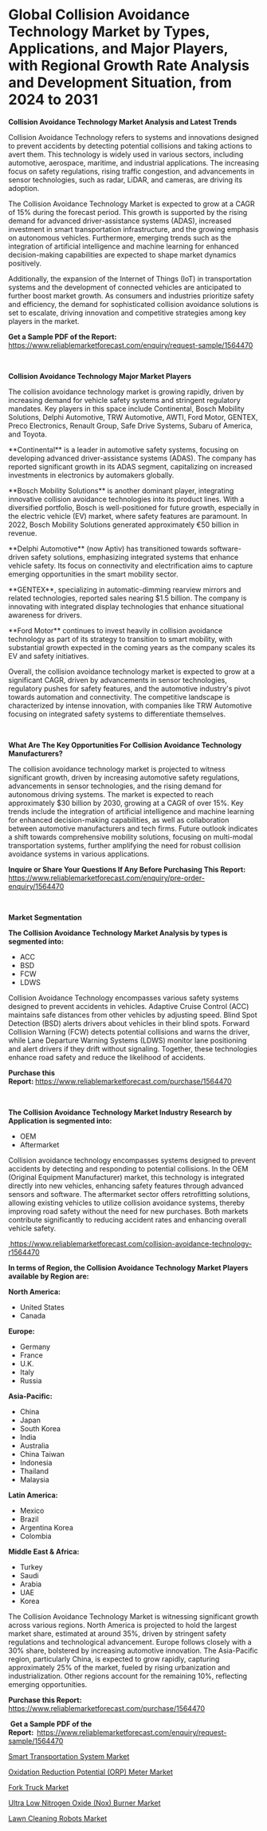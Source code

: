 <p><h1>Global Collision Avoidance Technology Market by Types, Applications, and Major Players, with Regional Growth Rate Analysis and Development Situation, from 2024 to 2031</h1></p><p><strong>Collision Avoidance Technology Market Analysis and Latest Trends</strong></p>
<p><p>Collision Avoidance Technology refers to systems and innovations designed to prevent accidents by detecting potential collisions and taking actions to avert them. This technology is widely used in various sectors, including automotive, aerospace, maritime, and industrial applications. The increasing focus on safety regulations, rising traffic congestion, and advancements in sensor technologies, such as radar, LiDAR, and cameras, are driving its adoption.</p><p>The Collision Avoidance Technology Market is expected to grow at a CAGR of 15% during the forecast period. This growth is supported by the rising demand for advanced driver-assistance systems (ADAS), increased investment in smart transportation infrastructure, and the growing emphasis on autonomous vehicles. Furthermore, emerging trends such as the integration of artificial intelligence and machine learning for enhanced decision-making capabilities are expected to shape market dynamics positively.</p><p>Additionally, the expansion of the Internet of Things (IoT) in transportation systems and the development of connected vehicles are anticipated to further boost market growth. As consumers and industries prioritize safety and efficiency, the demand for sophisticated collision avoidance solutions is set to escalate, driving innovation and competitive strategies among key players in the market.</p></p>
<p><strong>Get a Sample PDF of the Report:&nbsp;</strong> <a href="https://www.reliablemarketforecast.com/enquiry/request-sample/1564470?utm_campaign=1169&utm_medium=2&utm_source=Github&utm_content=ia&utm_term=01112024&utm_id=collision-avoidance-technology">https://www.reliablemarketforecast.com/enquiry/request-sample/1564470</a></p>
<p>&nbsp;</p>
<p><strong>Collision Avoidance Technology Major Market Players</strong></p>
<p><p>The collision avoidance technology market is growing rapidly, driven by increasing demand for vehicle safety systems and stringent regulatory mandates. Key players in this space include Continental, Bosch Mobility Solutions, Delphi Automotive, TRW Automotive, AWTI, Ford Motor, GENTEX, Preco Electronics, Renault Group, Safe Drive Systems, Subaru of America, and Toyota.</p><p>**Continental** is a leader in automotive safety systems, focusing on developing advanced driver-assistance systems (ADAS). The company has reported significant growth in its ADAS segment, capitalizing on increased investments in electronics by automakers globally. </p><p>**Bosch Mobility Solutions** is another dominant player, integrating innovative collision avoidance technologies into its product lines. With a diversified portfolio, Bosch is well-positioned for future growth, especially in the electric vehicle (EV) market, where safety features are paramount. In 2022, Bosch Mobility Solutions generated approximately €50 billion in revenue.</p><p>**Delphi Automotive** (now Aptiv) has transitioned towards software-driven safety solutions, emphasizing integrated systems that enhance vehicle safety. Its focus on connectivity and electrification aims to capture emerging opportunities in the smart mobility sector.</p><p>**GENTEX**, specializing in automatic-dimming rearview mirrors and related technologies, reported sales nearing $1.5 billion. The company is innovating with integrated display technologies that enhance situational awareness for drivers.</p><p>**Ford Motor** continues to invest heavily in collision avoidance technology as part of its strategy to transition to smart mobility, with substantial growth expected in the coming years as the company scales its EV and safety initiatives.</p><p>Overall, the collision avoidance technology market is expected to grow at a significant CAGR, driven by advancements in sensor technologies, regulatory pushes for safety features, and the automotive industry's pivot towards automation and connectivity. The competitive landscape is characterized by intense innovation, with companies like TRW Automotive focusing on integrated safety systems to differentiate themselves.</p></p>
<p>&nbsp;</p>
<p><strong>What Are The Key Opportunities For Collision Avoidance Technology Manufacturers?</strong></p>
<p><p>The collision avoidance technology market is projected to witness significant growth, driven by increasing automotive safety regulations, advancements in sensor technologies, and the rising demand for autonomous driving systems. The market is expected to reach approximately $30 billion by 2030, growing at a CAGR of over 15%. Key trends include the integration of artificial intelligence and machine learning for enhanced decision-making capabilities, as well as collaboration between automotive manufacturers and tech firms. Future outlook indicates a shift towards comprehensive mobility solutions, focusing on multi-modal transportation systems, further amplifying the need for robust collision avoidance systems in various applications.</p></p>
<p><strong>Inquire or Share Your Questions If Any Before Purchasing This Report:</strong> <a href="https://www.reliablemarketforecast.com/enquiry/pre-order-enquiry/1564470?utm_campaign=1169&utm_medium=2&utm_source=Github&utm_content=ia&utm_term=01112024&utm_id=collision-avoidance-technology">https://www.reliablemarketforecast.com/enquiry/pre-order-enquiry/1564470</a></p>
<p>&nbsp;</p>
<p><strong>Market Segmentation</strong></p>
<p><strong>The Collision Avoidance Technology Market Analysis by types is segmented into:</strong></p>
<p><ul><li>ACC</li><li>BSD</li><li>FCW</li><li>LDWS</li></ul></p>
<p><p>Collision Avoidance Technology encompasses various safety systems designed to prevent accidents in vehicles. Adaptive Cruise Control (ACC) maintains safe distances from other vehicles by adjusting speed. Blind Spot Detection (BSD) alerts drivers about vehicles in their blind spots. Forward Collision Warning (FCW) detects potential collisions and warns the driver, while Lane Departure Warning Systems (LDWS) monitor lane positioning and alert drivers if they drift without signaling. Together, these technologies enhance road safety and reduce the likelihood of accidents.</p></p>
<p><strong>Purchase this Report:&nbsp;</strong><a href="https://www.reliablemarketforecast.com/purchase/1564470?utm_campaign=1169&utm_medium=2&utm_source=Github&utm_content=ia&utm_term=01112024&utm_id=collision-avoidance-technology">https://www.reliablemarketforecast.com/purchase/1564470</a></p>
<p>&nbsp;</p>
<p><strong>The Collision Avoidance Technology Market Industry Research by Application is segmented into:</strong></p>
<p><ul><li>OEM</li><li>Aftermarket</li></ul></p>
<p><p>Collision avoidance technology encompasses systems designed to prevent accidents by detecting and responding to potential collisions. In the OEM (Original Equipment Manufacturer) market, this technology is integrated directly into new vehicles, enhancing safety features through advanced sensors and software. The aftermarket sector offers retrofitting solutions, allowing existing vehicles to utilize collision avoidance systems, thereby improving road safety without the need for new purchases. Both markets contribute significantly to reducing accident rates and enhancing overall vehicle safety.</p></p>
<p><a href="https://www.reliablemarketforecast.com/collision-avoidance-technology-r1564470?utm_campaign=1169&utm_medium=2&utm_source=Github&utm_content=ia&utm_term=01112024&utm_id=collision-avoidance-technology">&nbsp;https://www.reliablemarketforecast.com/collision-avoidance-technology-r1564470</a></p>
<p><strong>In terms of Region, the Collision Avoidance Technology Market Players available by Region are:</strong></p>
<p>
    <p> <strong> North America: </strong>
        <ul>
            <li>United States</li>
            <li>Canada</li>
        </ul>
        </p> 
    <p> <strong> Europe: </strong>
        <ul>
            <li>Germany</li>
            <li>France</li>
            <li>U.K.</li>
            <li>Italy</li>
            <li>Russia</li>
        </ul>
        </p> 
    <p> <strong> Asia-Pacific: </strong>
        <ul>
            <li>China</li>
            <li>Japan</li>
            <li>South Korea</li>
            <li>India</li>
            <li>Australia</li>
            <li>China Taiwan</li>
            <li>Indonesia</li>
            <li>Thailand</li>
            <li>Malaysia</li>
        </ul>
        </p> 
    <p> <strong> Latin America: </strong>
        <ul>
            <li>Mexico</li>
            <li>Brazil</li>
            <li>Argentina Korea</li>
            <li>Colombia</li>
        </ul>
        </p> 
    <p> <strong> Middle East & Africa: </strong>
        <ul>
            <li>Turkey</li>
            <li>Saudi</li>
            <li>Arabia</li>
            <li>UAE</li>
            <li>Korea</li>
        </ul>
    </p>
    </p>
<p><p>The Collision Avoidance Technology Market is witnessing significant growth across various regions. North America is projected to hold the largest market share, estimated at around 35%, driven by stringent safety regulations and technological advancement. Europe follows closely with a 30% share, bolstered by increasing automotive innovation. The Asia-Pacific region, particularly China, is expected to grow rapidly, capturing approximately 25% of the market, fueled by rising urbanization and industrialization. Other regions account for the remaining 10%, reflecting emerging opportunities.</p></p>
<p><strong>Purchase this Report: </strong><a href="https://www.reliablemarketforecast.com/purchase/1564470?utm_campaign=1169&utm_medium=2&utm_source=Github&utm_content=ia&utm_term=01112024&utm_id=collision-avoidance-technology">https://www.reliablemarketforecast.com/purchase/1564470</a></p>
<p>&nbsp;<strong>Get a Sample PDF of the Report:&nbsp;&nbsp;</strong><a href="https://www.reliablemarketforecast.com/enquiry/request-sample/1564470?utm_campaign=1169&utm_medium=2&utm_source=Github&utm_content=ia&utm_term=01112024&utm_id=collision-avoidance-technology">https://www.reliablemarketforecast.com/enquiry/request-sample/1564470</a></p>
<p><strong></strong></p>
<p><p><a href="https://github.com/bailee2qhthar/Market-Research-Report-List-1/blob/main/smart-transportation-system-market.md?utm_campaign=1169&utm_medium=2&utm_source=Github&utm_content=ia&utm_term=01112024&utm_id=collision-avoidance-technology">Smart Transportation System Market</a></p><p><a href="https://issuu.com/reportprime-2/docs/oxidation-reduction-potential-orp-m_b57ce8b14b4765?utm_campaign=1169&utm_medium=2&utm_source=Github&utm_content=ia&utm_term=01112024&utm_id=collision-avoidance-technology">Oxidation Reduction Potential (ORP) Meter Market</a></p><p><a href="https://github.com/nenitafam9o0/Market-Research-Report-List-1/blob/main/fork-truck-market.md?utm_campaign=1169&utm_medium=2&utm_source=Github&utm_content=ia&utm_term=01112024&utm_id=collision-avoidance-technology">Fork Truck Market</a></p><p><a href="https://issuu.com/reportprime-2/docs/ultra-low-nitrogen-oxide-nox-burner_f8272189bef9cd?utm_campaign=1169&utm_medium=2&utm_source=Github&utm_content=ia&utm_term=01112024&utm_id=collision-avoidance-technology">Ultra Low Nitrogen Oxide (Nox) Burner Market</a></p><p><a href="https://www.linkedin.com/pulse/influencing-factors-lawn-cleaning-robots-market-insights-growth-t1esc?utm_campaign=1169&utm_medium=2&utm_source=Github&utm_content=ia&utm_term=01112024&utm_id=collision-avoidance-technology">Lawn Cleaning Robots Market</a></p></p>